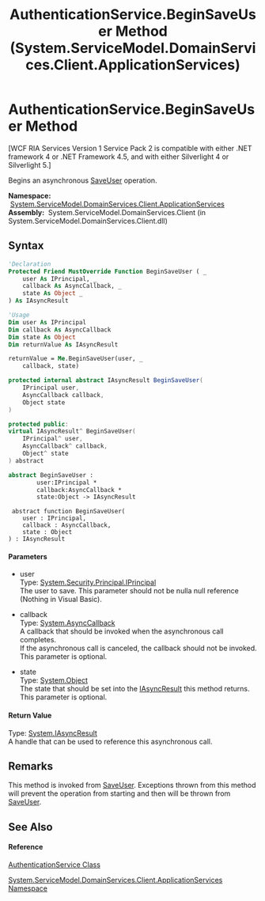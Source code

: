 ﻿---
title: AuthenticationService.BeginSaveUser Method  (System.ServiceModel.DomainServices.Client.ApplicationServices)
TOCTitle: BeginSaveUser Method
ms:assetid: M:System.ServiceModel.DomainServices.Client.ApplicationServices.AuthenticationService.BeginSaveUser(System.Security.Principal.IPrincipal,System.AsyncCallback,System.Object)
ms:mtpsurl: https://msdn.microsoft.com/en-us/library/system.servicemodel.domainservices.client.applicationservices.authenticationservice.beginsaveuser(v=VS.91)
ms:contentKeyID: 28899023
ms.date: 01/27/2012
mtps_version: v=VS.91
f1_keywords:
- System.ServiceModel.DomainServices.Client.ApplicationServices.AuthenticationService.BeginSaveUser
dev_langs:
- CSharp
- JScript
- VB
- FSharp
- c++
api_location:
- System.ServiceModel.DomainServices.Client.dll
api_name:
- System.ServiceModel.DomainServices.Client.ApplicationServices.AuthenticationService.BeginSaveUser
api_type:
- Managed
topic_type:
- apiref
- kbSyntax
product_family_name: VS
ROBOTS: INDEX,FOLLOW
---

# AuthenticationService.BeginSaveUser Method

\[WCF RIA Services Version 1 Service Pack 2 is compatible with either .NET framework 4 or .NET Framework 4.5, and with either Silverlight 4 or Silverlight 5.\]

Begins an asynchronous [SaveUser](ff457896\(v=vs.91\).md) operation.

**Namespace:**  [System.ServiceModel.DomainServices.Client.ApplicationServices](ff457765\(v=vs.91\).md)  
**Assembly:**  System.ServiceModel.DomainServices.Client (in System.ServiceModel.DomainServices.Client.dll)

## Syntax

``` vb
'Declaration
Protected Friend MustOverride Function BeginSaveUser ( _
    user As IPrincipal, _
    callback As AsyncCallback, _
    state As Object _
) As IAsyncResult
```

``` vb
'Usage
Dim user As IPrincipal
Dim callback As AsyncCallback
Dim state As Object
Dim returnValue As IAsyncResult

returnValue = Me.BeginSaveUser(user, _
    callback, state)
```

``` csharp
protected internal abstract IAsyncResult BeginSaveUser(
    IPrincipal user,
    AsyncCallback callback,
    Object state
)
```

``` c++
protected public:
virtual IAsyncResult^ BeginSaveUser(
    IPrincipal^ user, 
    AsyncCallback^ callback, 
    Object^ state
) abstract
```

``` fsharp
abstract BeginSaveUser : 
        user:IPrincipal * 
        callback:AsyncCallback * 
        state:Object -> IAsyncResult 
```

``` jscript
 abstract function BeginSaveUser(
    user : IPrincipal, 
    callback : AsyncCallback, 
    state : Object
) : IAsyncResult
```

#### Parameters

  - user  
    Type: [System.Security.Principal.IPrincipal](https://msdn.microsoft.com/en-us/library/f8kt7fb8)  
    The user to save. This parameter should not be nulla null reference (Nothing in Visual Basic).  

<!-- end list -->

  - callback  
    Type: [System.AsyncCallback](https://msdn.microsoft.com/en-us/library/ckbe7yh5)  
    A callback that should be invoked when the asynchronous call completes.  
    If the asynchronous call is canceled, the callback should not be invoked. This parameter is optional.  

<!-- end list -->

  - state  
    Type: [System.Object](https://msdn.microsoft.com/en-us/library/e5kfa45b)  
    The state that should be set into the [IAsyncResult](https://msdn.microsoft.com/en-us/library/ft8a6455) this method returns. This parameter is optional.  

#### Return Value

Type: [System.IAsyncResult](https://msdn.microsoft.com/en-us/library/ft8a6455)  
A handle that can be used to reference this asynchronous call.  

## Remarks

This method is invoked from [SaveUser](ff457896\(v=vs.91\).md). Exceptions thrown from this method will prevent the operation from starting and then will be thrown from [SaveUser](ff457896\(v=vs.91\).md).

## See Also

#### Reference

[AuthenticationService Class](ff457927\(v=vs.91\).md)

[System.ServiceModel.DomainServices.Client.ApplicationServices Namespace](ff457765\(v=vs.91\).md)

